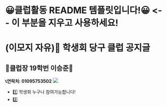 # 😀클럽활동 README 템플릿입니다!😀 <-- 이 부분을 지우고 사용하세요!

# (이모지 자유)🎱 학생회 당구 클럽 공지글

## 👑클럽장 19학번 이승준👑
__📞연락처: 01095753502__ 
<img src="https://img.shields.io/badge/KaKaoTalk-FFCD00?style=for-the-badge&logo=전화번호&logoColor=white">

- 1️⃣ 학생회 누구나 참여가능합니다!
- 2️⃣ 


